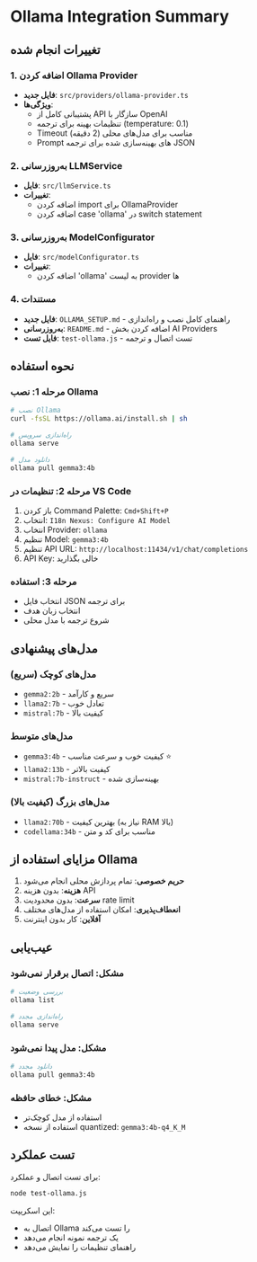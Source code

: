 # Ollama Integration Summary

## تغییرات انجام شده

### 1. اضافه کردن Ollama Provider
- **فایل جدید**: `src/providers/ollama-provider.ts`
- **ویژگی‌ها**:
  - پشتیبانی کامل از API سازگار با OpenAI
  - تنظیمات بهینه برای ترجمه (temperature: 0.1)
  - Timeout مناسب برای مدل‌های محلی (2 دقیقه)
  - Prompt های بهینه‌سازی شده برای ترجمه JSON

### 2. به‌روزرسانی LLMService
- **فایل**: `src/llmService.ts`
- **تغییرات**:
  - اضافه کردن import برای OllamaProvider
  - اضافه کردن case 'ollama' در switch statement

### 3. به‌روزرسانی ModelConfigurator
- **فایل**: `src/modelConfigurator.ts`
- **تغییرات**:
  - اضافه کردن 'ollama' به لیست provider ها

### 4. مستندات
- **فایل جدید**: `OLLAMA_SETUP.md` - راهنمای کامل نصب و راه‌اندازی
- **به‌روزرسانی**: `README.md` - اضافه کردن بخش AI Providers
- **فایل تست**: `test-ollama.js` - تست اتصال و ترجمه

## نحوه استفاده

### مرحله 1: نصب Ollama
```bash
# نصب Ollama
curl -fsSL https://ollama.ai/install.sh | sh

# راه‌اندازی سرویس
ollama serve

# دانلود مدل
ollama pull gemma3:4b
```

### مرحله 2: تنظیمات در VS Code
1. باز کردن Command Palette: `Cmd+Shift+P`
2. انتخاب: `I18n Nexus: Configure AI Model`
3. انتخاب Provider: `ollama`
4. تنظیم Model: `gemma3:4b`
5. تنظیم API URL: `http://localhost:11434/v1/chat/completions`
6. API Key: خالی بگذارید

### مرحله 3: استفاده
- انتخاب فایل JSON برای ترجمه
- انتخاب زبان هدف
- شروع ترجمه با مدل محلی

## مدل‌های پیشنهادی

### مدل‌های کوچک (سریع)
- `gemma2:2b` - سریع و کارآمد
- `llama2:7b` - تعادل خوب
- `mistral:7b` - کیفیت بالا

### مدل‌های متوسط
- `gemma3:4b` - کیفیت خوب و سرعت مناسب ⭐
- `llama2:13b` - کیفیت بالاتر
- `mistral:7b-instruct` - بهینه‌سازی شده

### مدل‌های بزرگ (کیفیت بالا)
- `llama2:70b` - بهترین کیفیت (نیاز به RAM بالا)
- `codellama:34b` - مناسب برای کد و متن

## مزایای استفاده از Ollama

1. **حریم خصوصی**: تمام پردازش محلی انجام می‌شود
2. **هزینه**: بدون هزینه API
3. **سرعت**: بدون محدودیت rate limit
4. **انعطاف‌پذیری**: امکان استفاده از مدل‌های مختلف
5. **آفلاین**: کار بدون اینترنت

## عیب‌یابی

### مشکل: اتصال برقرار نمی‌شود
```bash
# بررسی وضعیت
ollama list

# راه‌اندازی مجدد
ollama serve
```

### مشکل: مدل پیدا نمی‌شود
```bash
# دانلود مجدد
ollama pull gemma3:4b
```

### مشکل: خطای حافظه
- استفاده از مدل کوچک‌تر
- استفاده از نسخه quantized: `gemma3:4b-q4_K_M`

## تست عملکرد

برای تست اتصال و عملکرد:
```bash
node test-ollama.js
```

این اسکریپت:
- اتصال به Ollama را تست می‌کند
- یک ترجمه نمونه انجام می‌دهد
- راهنمای تنظیمات را نمایش می‌دهد 